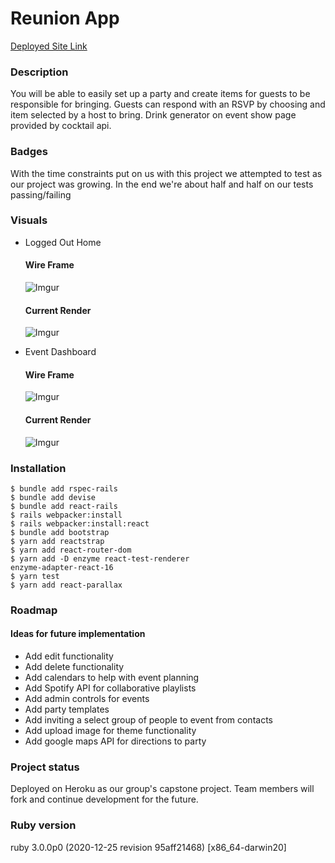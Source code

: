 # Reunion App

[Deployed Site Link](https://safe-brook-46727.herokuapp.com/)

### **Description**

You will be able to easily set up a party and create items for guests to be responsible for bringing.  Guests can respond with an RSVP by choosing and item selected by a host to bring.  Drink generator on event show page provided by cocktail api.

### **Badges**
With the time constraints put on us with this project we attempted to test as our project was growing. In the end we're about half and half on our tests passing/failing

### **Visuals**
- Logged Out Home
    #### **Wire Frame**

    ![Imgur](https://i.imgur.com/qf75cH8.png)

    #### **Current Render**

    ![Imgur](https://i.imgur.com/gnsyKCt.gif)

- Event Dashboard
    #### **Wire Frame**

    ![Imgur](https://i.imgur.com/2RVaCpa.png)

    #### **Current Render**

    ![Imgur](https://i.imgur.com/5qK7eCV.gif)


### **Installation**
```
$ bundle add rspec-rails
$ bundle add devise
$ bundle add react-rails
$ rails webpacker:install
$ rails webpacker:install:react
$ bundle add bootstrap
$ yarn add reactstrap
$ yarn add react-router-dom
$ yarn add -D enzyme react-test-renderer                          enzyme-adapter-react-16
$ yarn test
$ yarn add react-parallax
```

### **Roadmap**

#### **Ideas for future implementation**
-   Add edit functionality
-   Add delete functionality
-   Add calendars to help with event planning
-   Add Spotify API for collaborative playlists
-   Add admin controls for events
-   Add party templates
-   Add inviting a select group of people to event from contacts
-   Add upload image for theme functionality
-   Add google maps API for directions to party

### **Project status**
Deployed on Heroku as our group's capstone project. Team members will fork and continue development for the future.
    

### **Ruby version**

ruby 3.0.0p0 (2020-12-25 revision 95aff21468) [x86_64-darwin20]

